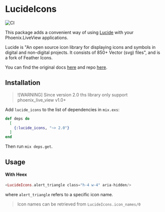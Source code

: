 # LucideIcons

![CI](https://github.com/zoedsoupe/lucide_icons/actions/workflows/ci.yml/badge.svg)

This package adds a convenient way of using [Lucide](https://lucide.dev/) with your Phoenix.LiveView applications.

Lucide is "An open source icon library for displaying icons and symbols in digital and non-digital projects. It consists of 850+ Vector (svg) files", and is a fork of Feather Icons.

You can find the original docs [here](https://lucide.dev/docs) and repo [here](https://github.com/lucide-icons/lucide).

## Installation

> ![WARNING]
> Since version 2.0 ths library only support phoenix_live_view v1.0+

Add `lucide_icons` to the list of dependencies in `mix.exs`:

```elixir dark
def deps do
  [
    {:lucide_icons, "~> 2.0"}
  ]
end
```

Then run `mix deps.get`.

## Usage

#### With Heex

```elixir dark
<LucideIcons.alert_triangle class="h-4 w-4" aria-hidden/>
```

where `alert_triangle` refers to a specific icon name.

> Icon names can be retrieved from `LucideIcons.icon_names/0`
